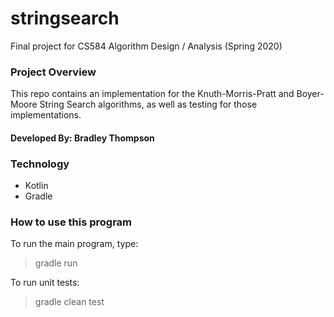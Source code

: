 # stringsearch
Final project for CS584 Algorithm Design / Analysis (Spring 2020)

### Project Overview
This repo contains an implementation for the Knuth-Morris-Pratt
and Boyer-Moore String Search algorithms, as well as testing 
for those implementations.

#### Developed By: Bradley Thompson

### Technology
- Kotlin
- Gradle

### How to use this program
To run the main program, type:
> gradle run  

To run unit tests:
> gradle clean test